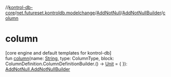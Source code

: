 //[kontrol-db-core](../../../../index.md)/[net.futureset.kontroldb.modelchange](../../index.md)/[AddNotNull](../index.md)/[AddNotNullBuilder](index.md)/[column](column.md)

# column

[core engine and default templates for kontrol-db]\
fun [column](column.md)(name: [String](https://kotlinlang.org/api/latest/jvm/stdlib/kotlin/-string/index.html), type: ColumnType, block: ColumnDefinition.ColumnDefinitionBuilder.() -&gt; [Unit](https://kotlinlang.org/api/latest/jvm/stdlib/kotlin/-unit/index.html) = { }): [AddNotNull.AddNotNullBuilder](index.md)
